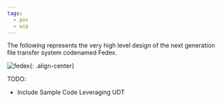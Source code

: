```yaml
---
tags:
  - poc
  - wip
---
```


The following represents the very high level design of the next generation file transfer system codenamed Fedex.

![fedex]({{site.url}}/resources/2016-05-18-Project-Codename-Fedex\images/fedex.png "fedex"){: .align-center}

TODO:
- Include Sample Code Leveraging UDT